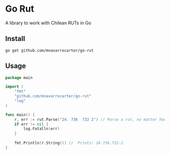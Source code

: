 Go Rut
======

A library to work with Chilean RUTs in Go

## Install

```shell
go get github.com/mnavarrocarter/go-rut
```

## Usage

```go
package main

import (
	"fmt"
	"github.com/mnavarrocarter/go-rut"
	"log"
)

func main() {
	r, err := rut.Parse("24. 736  732 2") // Parse a rut, no matter how badly formatted
	if err != nil {
		log.Fatalln(err)
	}
	
	fmt.Println(r.String()) //  Prints: 24.736.732-2
}
```